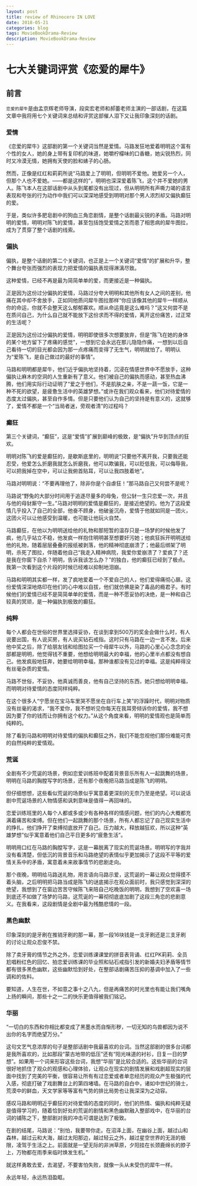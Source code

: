 ```yaml
---
layout: post
title: review of Rhinocero IN LOVE
date: 2018-05-21
categories: blog
tags: MovieBookDrama-Review
description: MovieBookDrama-Review
---
```


# 七大关键词评赏《恋爱的犀牛》

## 前言

`恋爱的犀牛`是由孟京辉老师导演，段奕宏老师和郝蕾老师主演的一部话剧，在这篇文章中我将用七个关键词来总结和评赏这部催人泪下又让我印象深刻的话剧。

### 爱情
《恋爱的犀牛》这部剧的第一个关键词当然是爱情。马路发狂地爱着明明这个富有个性的女人，她的身上带有复印机的味道，她嚼柠檬味的口香糖，她尖锐热烈，同时又冷漠无情，她拥有天使的脸和婊子的心肠。

然而，正像是红红和莉莉所说“马路爱上了明明，但明明不爱他。她爱另一个人，但那个人也不爱她。——都是这样的”，明明也深深爱着陈飞，这个并不爱她的男人。陈飞本人在这部话剧中从头到尾都没有出现过，但从明明所有声嘶力竭的语言表现和夸张的行为动作中我们可以深深地感受到明明对那个男人浓烈却又偏执癫狂的爱。

于是，类似许多肥皂剧中的狗血三角恋剧情，是整个话剧最尖锐的矛盾。马路对明明的爱情，明明对陈飞的爱情，甚至包括饱受爱情之苦而患了相思病的犀牛图拉，成为了贯穿了整个话剧的线索。

### 偏执
偏执，是整个话剧的第二个关键词，也正是上一个关键词“爱情”的扩展和升华，整个舞台夸张而强烈的表现力把爱情的偏执表现得淋漓尽致。

这种爱情，已经不再是最为简简单单的爱，而更接近是一种偏执。

正是因为这份过分偏执的爱情，马路过分夸大明明和其他所有女人之间的差别，他痛在其中却不舍放手，正如同他质问犀牛图拉那样“你应该像其他的犀牛一样顺从你的命运，你就不会整天这么郁郁寡欢。顺从命运竟是这么难吗？”这又何尝不是在质问自己，为什么自己就不能放下这份求而不得的爱情，离开这份痛苦，过正常的生活呢？

正是因为这份过分偏执的爱情，明明即使很多次想要放弃，但是“陈飞在她的身体的某个地方留下了疼痛的感觉”，一想到它会永远在那儿隐隐作痛，一想到以后自己看待一切的目光都会因为那一点疼痛而变得了无生气，明明就怕了。明明认为“爱陈飞，是自己做过的最好的事情”。

马路和明明都是犀牛，他们近乎偏执地坚持着，沉浸在情感世界中不愿放手，这种偏执让麻木的空洞的人生重新有了意义。他们被自己的偏执而感动，甚至热血沸腾，他们用实际行动证明了“爱之于他们，不是肌肤之亲，不是一蔬一饭，它是一种不死的欲望，是疲惫生活中的英雄梦想。”或许在我们观众看来，他们对待爱情的态度太过偏执，甚至自作多情。但是只要他们认为自己的坚持是有意义的，这就够了，爱情不都是一个“当局者迷，旁观者清”的过程吗？

### 癫狂
第三个关键词，“癫狂”，这是“爱情”扩展到巅峰的极致，是“偏执”升华到顶点的狂欢。

明明对陈飞的爱是癫狂的，是歇斯底里的，明明说“只要他不离开我，只要我还能忍受，他爱怎么折磨我就怎么折磨我，他可以欺骗我，可以贬低我，可以侮辱我，可以把我掉在空中，可以让我俯首贴耳，可以让我四肢着地”。

马路对明明说：“不要再理他了，除非你是个自虐狂！”那马路自己又何尝不是呢？

马路说“野兔的大部分时间用于追逐尽量多的母兔，但公豺一生只恋爱一次，并且与他的母豺厮守一生。”马路对明明的爱情是癫狂的，是接近绝望的。他为了这段爱情几乎投入了自己的全部，他奋不顾身，他破釜沉舟，爱情于他就如同是一团火，这团火可以让他感受到温暖，也可能让他玩火自焚。

马路癫狂，在他以为明明送给他的礼物和那短暂的温存只是一场梦的时候他发了疯，他几乎站立不稳，他发疯一样抱住明明甚至想要奸污她；他疯狂拆开明明送给他的礼物，随着层层叠叠的报纸被剥落，他的精神彻底崩溃了；他最后绑架了明明，杀死了图拉，伴随着他自己“我走入精神病院，我爱你爱崩溃了？爱疯了？还是我在你窗下自杀？明明，告诉我该怎么办？”的独白，他的癫狂已经到了极点。我第一次看到这个片段的时候已经难以抑制地泪崩。

马路和明明其实都一样，发了疯地爱着一个不爱自己的人，他们爱得痛彻心扉。这份爱情深深地烙印在他们的心中难以自拔，他们就仿佛是染了毒品的瘾君子。有时候他们的爱情已经不是简简单单的爱情，而是一种不愿妥协的决绝，是一种和自己较真的冥顽，是一种偏执到极致的癫狂。

### 纯粹
每个人都会在世俗的世界里选择妥协，在谈到拿到500万的奖金会做什么时，有人说要出国，有人说买房，有人说买钻石戒指。这时只有马路在一边一言不发。后来他中奖之后，除了给朋友钱和给图拉买一个母犀牛以外，马路的心里心心念念的全部都是明明，他觉得钱不重要，他想给明明最大的幸福，他的心里半点都没有想自己。他发疯般地狂奔，她要给明明幸福，那种谁都没有见过的幸福。这是纯粹得没有丝毫杂质的爱情。

马路不世俗，不妥协，他真诚而善良，他有自己坚持的东西，她只想给明明幸福，而明明对待爱情的态度同样纯粹。

在这个很多人“宁愿坐在宝马车里哭不愿坐在自行车上笑”的浮躁时代，明明对物质没有丝毫的渴求，“我不爱你，我不想听见你每天在我耳旁倾诉你的爱情，我不想因为要了你的钱而让你拥有这个权力。”从这个角度来看，明明的爱情观也是简单而纯粹的。

除了看到马路和明明对待爱情的偏执和癫狂之外，我们不能忽视他们那份难能可贵的自然纯粹的爱情观。
 
### 荒诞
全剧有不少荒诞的场景，例如恋爱训练班中配着背景音乐所有人一起跳舞的场景，明明在马路的胸膛写字的场景，还有那个夜晚把马路当成是陈飞的明明。

但仔细想想，这些看似荒诞的场景似乎寓意着更深刻的无奈乃至是绝望。可以说话剧中荒诞场景的人物情感和讽刺意味是值得一再回味的。

恋爱训练班里的人每个人都或多或少有各种各样的情感问题，他们的内心大概都充满着痛苦和束缚。但在他们一起跳舞的那个场景，所有人都忘记了自己现实生活中的挣扎，他们挣开了束缚彻底放开了自己。压力越大，释放越狂欢，所以这种“英雄梦想”似乎寓意着他们自己平日更多的“疲惫生活”。

明明用口红在马路的胸膛写字，这是一幕脱离了现实的荒诞场景。明明写的字我并没有看清楚，但低沉的背景音乐和马路绝望的表情似乎更加揭示了这段不平等的爱情关系中的矛盾，寓意着未来故事情节的悲剧走向。

那个夜晚，明明给马路送礼物，用言语向马路示爱，这荒诞的一幕让观众觉得摸不着头脑，之后明明把马路当成是陈飞的谜底揭示在观众面前时，我只感觉到深深的绝望，我想到了在窗边苦苦守候陈飞来陪自己吃晚饭的明明，我想到了空欢喜一场到底还不如做了场梦的马路，这荒诞的一幕彻彻底底加剧了这段三角恋的悲剧意义。在我看来，这段剧情是全剧中最为残酷悲情的一段。

### 黑色幽默
印象深刻的是牙刷在推销牙刷的那一幕，那一段16块钱是一支牙刷还是三支牙刷的讨论让观众忍俊不禁。

除了卖牙膏的情节之外之外，恋爱训练课课堂的拼音表背诵、红红PK莉莉、全员尬唱粉红色的回忆、拍恋爱训练课的毕业照和钻石戒指引发的新婚夫妇矛盾等情节都有很多黑色幽默，这些幽默恰到好处，在整部话剧痛苦压抑的基调中加入了一些调和的佐料。

要知道，人生在世，不如意之事十之八九，但是再痛苦的时光里也有能让我们嘴角上扬的瞬间，那些十之一二的快乐更值得被我们铭记。

### 华丽
“一切白的东西和你相比都变成了黑墨水而自惭形秽，一切无知的鸟兽都因为说不出你的名字而绝望万分。”

这句文艺气息浓厚的句子是整部话剧中我最喜欢的台词。当然这部剧的很多台词都是我所喜欢的，比如那段“蒙古地带的低压”还有“阳光味道的衬衫，日复一日的梦想”。如果用一个词来形容这些台词，我想“华丽”是比较合适的。这些华丽的台词很好地抓住了观众的观感和心理体验，让观众在现实的剧情发展和戏剧超现实的层面中找到了完美的平衡，很容易让所有有过恋爱或者单恋经历的观众产生极强的代入感，彻底打破了戏剧舞台上的第四堵墙。在马路的自白中，诸如中世纪的骑士，荒漠中的鲜血，天文学家等等富有气势的排比局势也让我深深为之动容。

感叹马路和明明近乎癫狂的对待爱情的态度的同时，他们的热情、偏执和纯粹无疑是值得学习的，随着恰到好处的荒诞的剧情和黑色幽默融入整部戏中，在华丽的台词的铺陈之下，整部剧对我的冲击可谓是达到了极致。

在剧的结尾，马路说：“别怕，我要带你走。在沼泽上面，在幽谷上面，越过山和森林，越过云和大海，越过太阳那边，越过轻云之外，越过星空世界的无涯的极限，凌驾于生活之上。前面就是一望无际的非洲草原，夕阳挂在长颈鹿绵长的脖子上，万物都在雨季来临时焕发生机。”

就这样勇敢去爱，去渴望，不要害怕失败，就像一头从未受伤的犀牛一样。

永远年轻，永远热泪盈眶。
